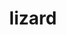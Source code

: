 ---
title: "lizard"
layout: cache
categories: [package, develop]
meta: {"compilers": ["cce@18.0.0", "cce@20.0.0", "gcc@11.1.0", "gcc@11.4.0", "gcc@12.4.0", "gcc@9.4.0"], "num_specs": 78, "num_specs_by_stack": {"aws-pcluster-neoverse_v1": 18, "data-vis-sdk": 17, "e4s": 1, "e4s-cray-rhel": 11, "e4s-neoverse-v2": 16, "e4s-rocm-external": 16, "root": 78}, "oss": ["amzn2", "rhel8", "ubuntu20.04", "ubuntu22.04"], "platforms": ["linux"], "stacks": ["aws-pcluster-neoverse_v1", "data-vis-sdk", "e4s", "e4s-cray-rhel", "e4s-neoverse-v2", "e4s-rocm-external", "root"], "targets": ["neoverse_v1", "neoverse_v2", "x86_64_v3"], "versions": ["2.0", "2.1"]}
spec_details: [{"compiler": "gcc@11.1.0", "hash": "2fbsczknah22usqsxp3rp5lss3nhajsl", "os": "ubuntu20.04", "platform": "linux", "size": "-", "stacks": ["data-vis-sdk", "root"], "target": "x86_64_v3", "variants": ["build_system=makefile"], "versions": ["2.1"]}, {"compiler": "cce@18.0.0", "hash": "3b23pszhazvp7taeiu64l47nckw2mbsi", "os": "rhel8", "platform": "linux", "size": "-", "stacks": ["e4s-cray-rhel", "root"], "target": "x86_64_v3", "variants": ["build_system=makefile"], "versions": ["2.1"]}, {"compiler": "gcc@11.1.0", "hash": "3n7rkveccyvjfjju7bnsxcj4xhadlok7", "os": "ubuntu20.04", "platform": "linux", "size": "-", "stacks": ["data-vis-sdk", "root"], "target": "x86_64_v3", "variants": ["build_system=makefile"], "versions": ["2.0"]}, {"compiler": "gcc@11.1.0", "hash": "3vtky7h2pl6kwfovz63jftnvvbuwtumt", "os": "ubuntu20.04", "platform": "linux", "size": "-", "stacks": ["data-vis-sdk", "root"], "target": "x86_64_v3", "variants": ["build_system=makefile"], "versions": ["2.1"]}, {"compiler": "gcc@11.4.0", "hash": "3y6wpramcdxbzmclpnrcjpbhppe25pyd", "os": "ubuntu22.04", "platform": "linux", "size": "-", "stacks": ["e4s-rocm-external", "root"], "target": "x86_64_v3", "variants": ["build_system=makefile"], "versions": ["2.1"]}, {"compiler": "gcc@11.4.0", "hash": "43456e34oi4aryrqshuzqv4tvxfnmrai", "os": "ubuntu22.04", "platform": "linux", "size": "-", "stacks": ["e4s", "e4s-rocm-external", "root"], "target": "x86_64_v3", "variants": ["build_system=makefile"], "versions": ["2.1"]}, {"compiler": "gcc@11.4.0", "hash": "4kasc4rkoaakictbxkweiaagiu6k4jxc", "os": "ubuntu22.04", "platform": "linux", "size": "-", "stacks": ["e4s-rocm-external", "root"], "target": "x86_64_v3", "variants": ["build_system=makefile"], "versions": ["2.0"]}, {"compiler": "cce@18.0.0", "hash": "665n4aj7zf3fqg2xxtch66iktgx2qmjb", "os": "rhel8", "platform": "linux", "size": "-", "stacks": ["e4s-cray-rhel", "root"], "target": "x86_64_v3", "variants": ["build_system=makefile"], "versions": ["2.0"]}, {"compiler": "gcc@11.1.0", "hash": "67irgguepzhwmlssrxfmpraplt3263jx", "os": "ubuntu20.04", "platform": "linux", "size": "-", "stacks": ["data-vis-sdk", "root"], "target": "x86_64_v3", "variants": ["build_system=makefile"], "versions": ["2.1"]}, {"compiler": "gcc@11.1.0", "hash": "6fannlk5adft7ojqgomc5klkokva3toh", "os": "ubuntu20.04", "platform": "linux", "size": "-", "stacks": ["data-vis-sdk", "root"], "target": "x86_64_v3", "variants": ["build_system=makefile"], "versions": ["2.1"]}, {"compiler": "gcc@12.4.0", "hash": "6ub47q7ce63uotyfqvvzrzy6axwydsct", "os": "amzn2", "platform": "linux", "size": "-", "stacks": ["aws-pcluster-neoverse_v1", "root"], "target": "neoverse_v1", "variants": ["build_system=makefile"], "versions": ["2.0"]}, {"compiler": "gcc@12.4.0", "hash": "6w4vn76rajyjdwphskutp3mdgstsne5q", "os": "amzn2", "platform": "linux", "size": "-", "stacks": ["aws-pcluster-neoverse_v1", "root"], "target": "neoverse_v1", "variants": ["build_system=makefile"], "versions": ["2.1"]}, {"compiler": "gcc@11.4.0", "hash": "6wsgwuytqq74qrdze2llser6jbhe5csn", "os": "ubuntu22.04", "platform": "linux", "size": "-", "stacks": ["e4s-neoverse-v2", "root"], "target": "neoverse_v2", "variants": ["build_system=makefile"], "versions": ["2.0"]}, {"compiler": "gcc@12.4.0", "hash": "7bojtpo2ie2ofv63dkycpnxhcjksjwpf", "os": "amzn2", "platform": "linux", "size": "-", "stacks": ["aws-pcluster-neoverse_v1", "root"], "target": "neoverse_v1", "variants": ["build_system=makefile"], "versions": ["2.0"]}, {"compiler": "gcc@11.4.0", "hash": "7brvf36ft37cdzwtvmqd4k6i4kzlyxq4", "os": "ubuntu22.04", "platform": "linux", "size": "-", "stacks": ["e4s-neoverse-v2", "root"], "target": "neoverse_v2", "variants": ["build_system=makefile"], "versions": ["2.1"]}, {"compiler": "cce@18.0.0", "hash": "7tc26bf3uclp66x4s7jn3ybox5o53mfh", "os": "rhel8", "platform": "linux", "size": "-", "stacks": ["e4s-cray-rhel", "root"], "target": "x86_64_v3", "variants": ["build_system=makefile"], "versions": ["2.0"]}, {"compiler": "gcc@11.1.0", "hash": "ao73w4yemxagy4qia7owptoop6rr3cn4", "os": "ubuntu20.04", "platform": "linux", "size": "-", "stacks": ["data-vis-sdk", "root"], "target": "x86_64_v3", "variants": ["build_system=makefile"], "versions": ["2.1"]}, {"compiler": "gcc@11.4.0", "hash": "azy4e2lghrqiwsp4nug3bmyxonhno7qa", "os": "ubuntu22.04", "platform": "linux", "size": "-", "stacks": ["e4s-neoverse-v2", "root"], "target": "neoverse_v2", "variants": ["build_system=makefile"], "versions": ["2.0"]}, {"compiler": "gcc@11.1.0", "hash": "b6n57miiop6qkwavekdx3b4tn2qv3v3w", "os": "ubuntu20.04", "platform": "linux", "size": "-", "stacks": ["data-vis-sdk", "root"], "target": "x86_64_v3", "variants": ["build_system=makefile"], "versions": ["2.0"]}, {"compiler": "gcc@11.1.0", "hash": "baw4g6icnremobrgk6qanfco57p3fwts", "os": "ubuntu20.04", "platform": "linux", "size": "-", "stacks": ["data-vis-sdk", "root"], "target": "x86_64_v3", "variants": ["build_system=makefile"], "versions": ["2.0"]}, {"compiler": "gcc@12.4.0", "hash": "bebqitfsegim2cinb5fi3uesakjktpjl", "os": "amzn2", "platform": "linux", "size": "-", "stacks": ["aws-pcluster-neoverse_v1", "root"], "target": "neoverse_v1", "variants": ["build_system=makefile"], "versions": ["2.0"]}, {"compiler": "cce@18.0.0", "hash": "bwd6iokfabanlhr7rfhkedwqzjwdcaqm", "os": "rhel8", "platform": "linux", "size": "-", "stacks": ["e4s-cray-rhel", "root"], "target": "x86_64_v3", "variants": ["build_system=makefile"], "versions": ["2.0"]}, {"compiler": "gcc@12.4.0", "hash": "chjbyjhbgevmd6hee4faoohufdawx2gv", "os": "amzn2", "platform": "linux", "size": "-", "stacks": ["aws-pcluster-neoverse_v1", "root"], "target": "neoverse_v1", "variants": ["build_system=makefile"], "versions": ["2.1"]}, {"compiler": "gcc@12.4.0", "hash": "cjxutblj34budw36o4dh3zczq7bqobgu", "os": "amzn2", "platform": "linux", "size": "-", "stacks": ["aws-pcluster-neoverse_v1", "root"], "target": "neoverse_v1", "variants": ["build_system=makefile"], "versions": ["2.1"]}, {"compiler": "gcc@11.4.0", "hash": "eqpypeazjatqt3yuuqpm33xrduktd6dm", "os": "ubuntu22.04", "platform": "linux", "size": "-", "stacks": ["e4s-rocm-external", "root"], "target": "x86_64_v3", "variants": ["build_system=makefile"], "versions": ["2.0"]}, {"compiler": "gcc@12.4.0", "hash": "frkmr5i7rpyzsddxx4pgmm3tcvudv65d", "os": "amzn2", "platform": "linux", "size": "-", "stacks": ["aws-pcluster-neoverse_v1", "root"], "target": "neoverse_v1", "variants": ["build_system=makefile"], "versions": ["2.1"]}, {"compiler": "gcc@11.4.0", "hash": "gcbufn3asc26h22kefl7jw6qqrcvjen2", "os": "ubuntu22.04", "platform": "linux", "size": "-", "stacks": ["e4s-neoverse-v2", "root"], "target": "neoverse_v2", "variants": ["build_system=makefile"], "versions": ["2.0"]}, {"compiler": "gcc@11.4.0", "hash": "gjpgvrpfl7bx3vz7orbxc7tr3vjjrebj", "os": "ubuntu22.04", "platform": "linux", "size": "-", "stacks": ["e4s-rocm-external", "root"], "target": "x86_64_v3", "variants": ["build_system=makefile"], "versions": ["2.1"]}, {"compiler": "gcc@11.4.0", "hash": "hch7ku2quw6iq7xfnjclly3s3kt2ubj7", "os": "ubuntu22.04", "platform": "linux", "size": "-", "stacks": ["e4s-neoverse-v2", "root"], "target": "neoverse_v2", "variants": ["build_system=makefile"], "versions": ["2.1"]}, {"compiler": "gcc@12.4.0", "hash": "hcvo5f66s5zshdsb5t62ibemuhyi4fun", "os": "amzn2", "platform": "linux", "size": "-", "stacks": ["aws-pcluster-neoverse_v1", "root"], "target": "neoverse_v1", "variants": ["build_system=makefile"], "versions": ["2.0"]}, {"compiler": "gcc@11.4.0", "hash": "ij4mx7dmwtpcwxfzwshtjxtxz6dlxclh", "os": "ubuntu22.04", "platform": "linux", "size": "-", "stacks": ["e4s-neoverse-v2", "root"], "target": "neoverse_v2", "variants": ["build_system=makefile"], "versions": ["2.0"]}, {"compiler": "cce@18.0.0", "hash": "imrilnm3esqhq4k5kmprepp6pfzxjtm6", "os": "rhel8", "platform": "linux", "size": "-", "stacks": ["e4s-cray-rhel", "root"], "target": "x86_64_v3", "variants": ["build_system=makefile"], "versions": ["2.1"]}, {"compiler": "gcc@12.4.0", "hash": "iuoi74pgyaceaitit34ned6ebqna4xx5", "os": "amzn2", "platform": "linux", "size": "-", "stacks": ["aws-pcluster-neoverse_v1", "root"], "target": "neoverse_v1", "variants": ["build_system=makefile"], "versions": ["2.0"]}, {"compiler": "gcc@11.4.0", "hash": "kpmtmbrw3h27uimlc5qackcwy4q7t3mk", "os": "ubuntu22.04", "platform": "linux", "size": "-", "stacks": ["e4s-neoverse-v2", "root"], "target": "neoverse_v2", "variants": ["build_system=makefile"], "versions": ["2.1"]}, {"compiler": "gcc@11.4.0", "hash": "l57m7ccrvfmlff37gwzxk5yhe2oqdzvu", "os": "ubuntu22.04", "platform": "linux", "size": "-", "stacks": ["e4s-neoverse-v2", "root"], "target": "neoverse_v2", "variants": ["build_system=makefile"], "versions": ["2.1"]}, {"compiler": "gcc@11.1.0", "hash": "lbxwtuzow7huiwrsniazfavqi3wk2xdy", "os": "ubuntu20.04", "platform": "linux", "size": "-", "stacks": ["data-vis-sdk", "root"], "target": "x86_64_v3", "variants": ["build_system=makefile"], "versions": ["2.0"]}, {"compiler": "cce@18.0.0", "hash": "lqif7l4bv26piemvvmunkq5tbo3kwcpw", "os": "rhel8", "platform": "linux", "size": "-", "stacks": ["e4s-cray-rhel", "root"], "target": "x86_64_v3", "variants": ["build_system=makefile"], "versions": ["2.1"]}, {"compiler": "gcc@11.4.0", "hash": "lx6dfy4y35clvo7xqvlenuhvd6ymcxz2", "os": "ubuntu22.04", "platform": "linux", "size": "-", "stacks": ["e4s-neoverse-v2", "root"], "target": "neoverse_v2", "variants": ["build_system=makefile"], "versions": ["2.0"]}, {"compiler": "gcc@11.4.0", "hash": "mabdlmml2syap7yad7rz62ldhfwkd2qy", "os": "ubuntu22.04", "platform": "linux", "size": "-", "stacks": ["e4s-rocm-external", "root"], "target": "x86_64_v3", "variants": ["build_system=makefile"], "versions": ["2.1"]}, {"compiler": "gcc@11.1.0", "hash": "mqssecr4a3qr6jl4y5axnt273rabyucq", "os": "ubuntu20.04", "platform": "linux", "size": "-", "stacks": ["data-vis-sdk", "root"], "target": "x86_64_v3", "variants": ["build_system=makefile"], "versions": ["2.1"]}, {"compiler": "cce@20.0.0", "hash": "msi4ebojpdkpz26qiuomeu7ddctaxn3v", "os": "rhel8", "platform": "linux", "size": "-", "stacks": ["e4s-cray-rhel", "root"], "target": "x86_64_v3", "variants": ["build_system=makefile"], "versions": ["2.1"]}, {"compiler": "cce@18.0.0", "hash": "n2swnupj6ietz43yyqnmgdpgivepdy5i", "os": "rhel8", "platform": "linux", "size": "-", "stacks": ["e4s-cray-rhel", "root"], "target": "x86_64_v3", "variants": ["build_system=makefile"], "versions": ["2.0"]}, {"compiler": "gcc@11.4.0", "hash": "na3zkgeya447zbafy35kpyzc4vnblwi6", "os": "ubuntu22.04", "platform": "linux", "size": "-", "stacks": ["e4s-rocm-external", "root"], "target": "x86_64_v3", "variants": ["build_system=makefile"], "versions": ["2.0"]}, {"compiler": "gcc@11.4.0", "hash": "ncpreeo26bntouofs5ghjetd3k3nt4ff", "os": "ubuntu22.04", "platform": "linux", "size": "-", "stacks": ["e4s-rocm-external", "root"], "target": "x86_64_v3", "variants": ["build_system=makefile"], "versions": ["2.1"]}, {"compiler": "gcc@11.4.0", "hash": "nthgdw4rocrjrtpqenqkkesqu7rjdguq", "os": "ubuntu22.04", "platform": "linux", "size": "-", "stacks": ["e4s-neoverse-v2", "root"], "target": "neoverse_v2", "variants": ["build_system=makefile"], "versions": ["2.1"]}, {"compiler": "gcc@11.4.0", "hash": "otzlpind3tpzmtgucddn5qnhe2blzrmj", "os": "ubuntu22.04", "platform": "linux", "size": "-", "stacks": ["e4s-rocm-external", "root"], "target": "x86_64_v3", "variants": ["build_system=makefile"], "versions": ["2.0"]}, {"compiler": "gcc@11.1.0", "hash": "ovkyv6zt7xr4oq6akre5vwwuxbqsrfjw", "os": "ubuntu20.04", "platform": "linux", "size": "-", "stacks": ["data-vis-sdk", "root"], "target": "x86_64_v3", "variants": ["build_system=makefile"], "versions": ["2.1"]}, {"compiler": "gcc@11.4.0", "hash": "oyviyykldng3ouec7xtfhjkuwii4i5k5", "os": "ubuntu22.04", "platform": "linux", "size": "-", "stacks": ["e4s-neoverse-v2", "root"], "target": "neoverse_v2", "variants": ["build_system=makefile"], "versions": ["2.0"]}, {"compiler": "gcc@11.1.0", "hash": "plhnhskrrixyfjix4ezjpliyrya7d6on", "os": "ubuntu20.04", "platform": "linux", "size": "-", "stacks": ["data-vis-sdk", "root"], "target": "x86_64_v3", "variants": ["build_system=makefile"], "versions": ["2.0"]}, {"compiler": "gcc@12.4.0", "hash": "rfm7tavdqxky76jpwt45ffcbbzx6afff", "os": "amzn2", "platform": "linux", "size": "-", "stacks": ["aws-pcluster-neoverse_v1", "root"], "target": "neoverse_v1", "variants": ["build_system=makefile"], "versions": ["2.1"]}, {"compiler": "gcc@11.4.0", "hash": "rkhfducdftwav5vsctadyjvmq6lbxboz", "os": "ubuntu22.04", "platform": "linux", "size": "-", "stacks": ["e4s-neoverse-v2", "root"], "target": "neoverse_v2", "variants": ["build_system=makefile"], "versions": ["2.0"]}, {"compiler": "gcc@12.4.0", "hash": "s4n4zimg2v6afu4emsusaaq7kq56duir", "os": "amzn2", "platform": "linux", "size": "-", "stacks": ["aws-pcluster-neoverse_v1", "root"], "target": "neoverse_v1", "variants": ["build_system=makefile"], "versions": ["2.1"]}, {"compiler": "cce@18.0.0", "hash": "s7e2bx7haalrchyki2er4ahycvfem7ok", "os": "rhel8", "platform": "linux", "size": "-", "stacks": ["e4s-cray-rhel", "root"], "target": "x86_64_v3", "variants": ["build_system=makefile"], "versions": ["2.0"]}, {"compiler": "cce@18.0.0", "hash": "snuu274nf3wpxjr5yxvynx3lbloqeaez", "os": "rhel8", "platform": "linux", "size": "-", "stacks": ["e4s-cray-rhel", "root"], "target": "x86_64_v3", "variants": ["build_system=makefile"], "versions": ["2.0"]}, {"compiler": "gcc@11.4.0", "hash": "swfadqhwv5uubvp57lwsflphw42nv4c6", "os": "ubuntu22.04", "platform": "linux", "size": "-", "stacks": ["e4s-neoverse-v2", "root"], "target": "neoverse_v2", "variants": ["build_system=makefile"], "versions": ["2.1"]}, {"compiler": "gcc@11.4.0", "hash": "t7q4yzmjaibnc7pu6hz7kq772r46i6ev", "os": "ubuntu22.04", "platform": "linux", "size": "-", "stacks": ["e4s-neoverse-v2", "root"], "target": "neoverse_v2", "variants": ["build_system=makefile"], "versions": ["2.1"]}, {"compiler": "gcc@11.1.0", "hash": "tnuzmdzwimgfdr43hguogik7iykfqlsw", "os": "ubuntu20.04", "platform": "linux", "size": "-", "stacks": ["data-vis-sdk", "root"], "target": "x86_64_v3", "variants": ["build_system=makefile"], "versions": ["2.0"]}, {"compiler": "gcc@12.4.0", "hash": "u22fjcsgnoy26drhxbwittlh4nacbtwm", "os": "amzn2", "platform": "linux", "size": "-", "stacks": ["aws-pcluster-neoverse_v1", "root"], "target": "neoverse_v1", "variants": ["build_system=makefile"], "versions": ["2.1"]}, {"compiler": "gcc@12.4.0", "hash": "u52dliaf6d3et6uyv2pogfck23nfy4bp", "os": "amzn2", "platform": "linux", "size": "-", "stacks": ["aws-pcluster-neoverse_v1", "root"], "target": "neoverse_v1", "variants": ["build_system=makefile"], "versions": ["2.0"]}, {"compiler": "gcc@12.4.0", "hash": "udh4uihhzsh775alcpyfnonga7hkzwkk", "os": "amzn2", "platform": "linux", "size": "-", "stacks": ["aws-pcluster-neoverse_v1", "root"], "target": "neoverse_v1", "variants": ["build_system=makefile"], "versions": ["2.0"]}, {"compiler": "gcc@11.1.0", "hash": "uew44fml6bjar7w535fpq4fxyjfy5bpl", "os": "ubuntu20.04", "platform": "linux", "size": "-", "stacks": ["data-vis-sdk", "root"], "target": "x86_64_v3", "variants": ["build_system=makefile"], "versions": ["2.0"]}, {"compiler": "gcc@12.4.0", "hash": "urswu5oodugvko7omgsnfgn4of23zeme", "os": "amzn2", "platform": "linux", "size": "-", "stacks": ["aws-pcluster-neoverse_v1", "root"], "target": "neoverse_v1", "variants": ["build_system=makefile"], "versions": ["2.1"]}, {"compiler": "gcc@11.4.0", "hash": "uuectokqgx3cqpnd2f7b2jai56a3hg7i", "os": "ubuntu22.04", "platform": "linux", "size": "-", "stacks": ["e4s-rocm-external", "root"], "target": "x86_64_v3", "variants": ["build_system=makefile"], "versions": ["2.0"]}, {"compiler": "gcc@12.4.0", "hash": "v5h52bwgnkameagrl3ukpsw3looemujg", "os": "amzn2", "platform": "linux", "size": "-", "stacks": ["aws-pcluster-neoverse_v1", "root"], "target": "neoverse_v1", "variants": ["build_system=makefile"], "versions": ["2.0"]}, {"compiler": "gcc@11.4.0", "hash": "vjydk5jrzuiwlqpvjr3pefe3laxkzyd2", "os": "ubuntu22.04", "platform": "linux", "size": "-", "stacks": ["e4s-neoverse-v2", "root"], "target": "neoverse_v2", "variants": ["build_system=makefile"], "versions": ["2.0"]}, {"compiler": "gcc@11.4.0", "hash": "vsqkeccc73jdbbra266jd2b4jiyynizk", "os": "ubuntu22.04", "platform": "linux", "size": "-", "stacks": ["e4s-rocm-external", "root"], "target": "x86_64_v3", "variants": ["build_system=makefile"], "versions": ["2.1"]}, {"compiler": "gcc@12.4.0", "hash": "vwjr4ucbkvokzf4z2tyfccnotmzls6gk", "os": "amzn2", "platform": "linux", "size": "-", "stacks": ["aws-pcluster-neoverse_v1", "root"], "target": "neoverse_v1", "variants": ["build_system=makefile"], "versions": ["2.0"]}, {"compiler": "gcc@11.4.0", "hash": "w4fphfjlm77znrp5atxvoiqwvvscojpt", "os": "ubuntu22.04", "platform": "linux", "size": "-", "stacks": ["e4s-neoverse-v2", "root"], "target": "neoverse_v2", "variants": ["build_system=makefile"], "versions": ["2.0"]}, {"compiler": "gcc@12.4.0", "hash": "wxfhgalzjzlwa6baug6wl4ryv2if4nxy", "os": "amzn2", "platform": "linux", "size": "-", "stacks": ["aws-pcluster-neoverse_v1", "root"], "target": "neoverse_v1", "variants": ["build_system=makefile"], "versions": ["2.0"]}, {"compiler": "gcc@11.4.0", "hash": "x7yinnp2dbbq7rmcnlonznikk77ukjme", "os": "ubuntu22.04", "platform": "linux", "size": "-", "stacks": ["e4s-rocm-external", "root"], "target": "x86_64_v3", "variants": ["build_system=makefile"], "versions": ["2.1"]}, {"compiler": "gcc@11.1.0", "hash": "xt55iipbe5247tbccq6qu22jqf6wjiiw", "os": "ubuntu20.04", "platform": "linux", "size": "-", "stacks": ["data-vis-sdk", "root"], "target": "x86_64_v3", "variants": ["build_system=makefile"], "versions": ["2.0"]}, {"compiler": "gcc@9.4.0", "hash": "xye4lfkvvs5bgax47qd766gz2ktkrcse", "os": "ubuntu20.04", "platform": "linux", "size": "-", "stacks": ["data-vis-sdk", "root"], "target": "x86_64_v3", "variants": ["build_system=makefile"], "versions": ["2.0"]}, {"compiler": "gcc@11.4.0", "hash": "xyh66fx2p3ugtf6l7qbl25j4nha3d3je", "os": "ubuntu22.04", "platform": "linux", "size": "-", "stacks": ["e4s-rocm-external", "root"], "target": "x86_64_v3", "variants": ["build_system=makefile"], "versions": ["2.0"]}, {"compiler": "gcc@11.4.0", "hash": "yknhxb6uus5qd7mheu3tb6vaidjcabt7", "os": "ubuntu22.04", "platform": "linux", "size": "-", "stacks": ["e4s-rocm-external", "root"], "target": "x86_64_v3", "variants": ["build_system=makefile"], "versions": ["2.0"]}, {"compiler": "cce@18.0.0", "hash": "ywaxfdmttjz2h2huc644vnpufyu5mhwz", "os": "rhel8", "platform": "linux", "size": "-", "stacks": ["e4s-cray-rhel", "root"], "target": "x86_64_v3", "variants": ["build_system=makefile"], "versions": ["2.1"]}, {"compiler": "gcc@11.4.0", "hash": "zbazsvs33wb67frfqmamfhlnqxc6thec", "os": "ubuntu22.04", "platform": "linux", "size": "-", "stacks": ["e4s-rocm-external", "root"], "target": "x86_64_v3", "variants": ["build_system=makefile"], "versions": ["2.0"]}, {"compiler": "gcc@11.1.0", "hash": "zkf6z4uq4p24uwn75y5iiqbr5nyl56me", "os": "ubuntu20.04", "platform": "linux", "size": "-", "stacks": ["data-vis-sdk", "root"], "target": "x86_64_v3", "variants": ["build_system=makefile"], "versions": ["2.0"]}, {"compiler": "gcc@11.4.0", "hash": "zpdikcrknfdbmom4ride5bdmcuxdcct6", "os": "ubuntu22.04", "platform": "linux", "size": "-", "stacks": ["e4s-rocm-external", "root"], "target": "x86_64_v3", "variants": ["build_system=makefile"], "versions": ["2.0"]}]
---